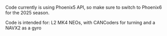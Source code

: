 Code currently is using Phoenix5 API, so make sure to switch to Phoenix6 for the 2025 season.

Code is intended for:
L2 MK4 NEOs, with CANCoders for turning and a NAVX2 as a gyro
